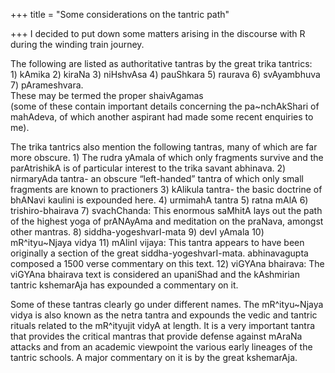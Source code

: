 +++
title = "Some considerations on the tantric path"

+++
I decided to put down some matters arising in the discourse with R
during the winding train journey.

The following are listed as authoritative tantras by the great trika
tantrics:  
1\) kAmika 2) kiraNa 3) niHshvAsa 4) pauShkara 5) raurava 6) svAyambhuva
7) pArameshvara.  
These may be termed the proper shaivAgamas  
(some of these contain important details concerning the pa\~nchAkShari
of mahAdeva, of which another aspirant had made some recent enquiries to
me).

The trika tantrics also mention the following tantras, many of which are
far more obscure. 1) The rudra yAmala of which only fragments survive
and the parAtrishikA is of particular interest to the trika savant
abhinava. 2) nirmaryAda tantra- an obscure “left-handed” tantra of which
only small fragments are known to practioners 3) kAlikula tantra- the
basic doctrine of bhANavi kaulini is expounded here. 4) urmimahA tantra
5) ratna mAlA 6) trishiro-bhairava 7) svachChanda: This enormous saMhitA
lays out the path of the highest yoga of prANAyAma and meditation on the
praNava, amongst other mantras. 8) siddha-yogeshvarI-mata 9) devI yAmala
10) mR^ityu\~Njaya vidya 11) mAlinI vijaya: This tantra appears to have
been originally a section of the great siddha-yogeshvarI-mata.
abhinavagupta composed a 1500 verse commentary on this text. 12) viGYAna
bhairava: The viGYAna bhairava text is considered an upaniShad and the
kAshmirian tantric kshemarAja has expounded a commentary on it.

Some of these tantras clearly go under different names. The
mR^ityu\~Njaya vidya is also known as the netra tantra and expounds the
vedic and tantric rituals related to the mR^ityujit vidyA at length. It
is a very important tantra that provides the critical mantras that
provide defense against mAraNa attacks and from an academic viewpoint
the various early lineages of the tantric schools. A major commentary on
it is by the great kshemarAja.
